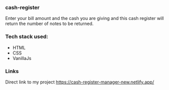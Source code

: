 ### cash-register
Enter your bill amount and the cash you are giving and this cash register will return the number of notes to be returned.
### Tech stack used:
* HTML
* CSS
* VanillaJs
### Links
Direct link to my project https://cash-register-manager-new.netlify.app/
